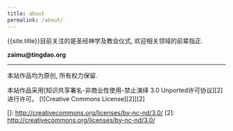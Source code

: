 ```yaml
---
title: about
permalink: /about/
---
```


{{site.title}}目前关注的是圣经神学及教会仪式, 欢迎相关领域的前辈指正.

**zaimu**<span><strong>@</strong><span>**tingdao.org**



---------------

本站作品均为原创, 所有权力保留.

本站作品采用[知识共享署名-非商业性使用-禁止演绎 3.0 Unported许可协议][2]进行许可。
[![Creative Commons License][2]][2]

 []: http://creativecommons.org/licenses/by-nc-nd/3.0/
 [2]: http://creativecommons.org/licenses/by-nc-nd/3.0/
